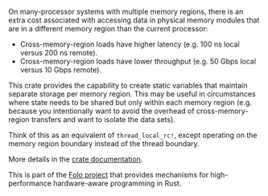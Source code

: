 On many-processor systems with multiple memory regions, there is an extra cost associated with
accessing data in physical memory modules that are in a different memory region than the current
processor:

* Cross-memory-region loads have higher latency (e.g. 100 ns local versus 200 ns remote).
* Cross-memory-region loads have lower throughput (e.g. 50 Gbps local versus 10 Gbps remote).

This crate provides the capability to create static variables that maintain separate storage per
memory region. This may be useful in circumstances where state needs to be shared but only within
each memory region (e.g. because you intentionally want to avoid the overhead of cross-memory-region
transfers and want to isolate the data sets).

Think of this as an equivalent of `thread_local_rc!`, except operating on the memory region boundary
instead of the thread boundary.

More details in the [crate documentation](https://docs.rs/region_local/).

This is part of the [Folo project](https://github.com/folo-rs/folo) that provides mechanisms for
high-performance hardware-aware programming in Rust.